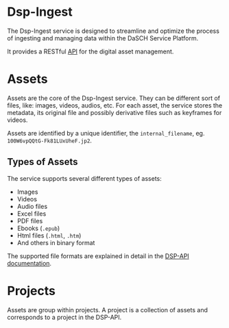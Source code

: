 # Dsp-Ingest

The Dsp-Ingest service is designed to streamline and optimize the process of ingesting and managing data within the
DaSCH Service Platform.

It provides a RESTful [API](api-endpoints-projects.md) for the digital asset management.

# Assets

Assets are the core of the Dsp-Ingest service. They can be different sort of files, like: images, videos, audios, etc.
For each asset, the service stores the metadata, its original file and possibly derivative files such as keyframes for
videos.

Assets are identified by a unique identifier, the `internal_filename`, eg. `100W6vpQQtG-Fk81LUxUheF.jp2`.

## Types of Assets

The service supports several different types of assets:

* Images
* Videos
* Audio files
* Excel files
* PDF files
* Ebooks (`.epub`)
* Html files (`.html`, `.htm`)
* And others in binary format

The supported file formats are explained in detail in the [DSP-API documentation](https://docs.dasch.swiss/2023.06.02/DSP-API/01-introduction/file-formats/).

# Projects

Assets are group within projects. A project is a collection of assets and corresponds to a project in the DSP-API.
 